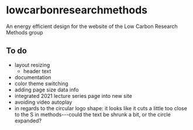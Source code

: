 # lowcarbonresearchmethods
An energy efficient design for the website of the Low Carbon Research Methods group


## To do
* layout resizing
	* header text
* documentation
* color theme switching 
* adding page size data info
* integrated 2021 lecture series page into new site
* avoiding video autoplay
* in regards to the circular logo shape: it looks like it cuts a little too close to the S in methods---could the text be shrunk a bit, or the circle expanded?